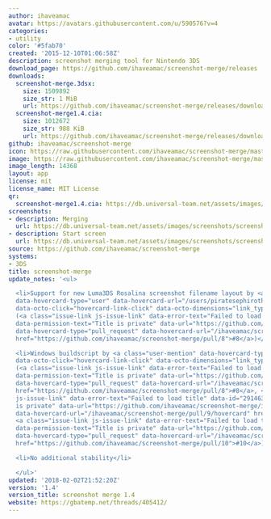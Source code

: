 ```yaml
---
author: ihaveamac
avatar: https://avatars.githubusercontent.com/u/590576?v=4
categories:
- utility
color: '#5fab70'
created: '2015-12-10T01:06:58Z'
description: screenshot merging tool for Nintendo 3DS
download_page: https://github.com/ihaveamac/screenshot-merge/releases
downloads:
  screenshot-merge.3dsx:
    size: 1509892
    size_str: 1 MiB
    url: https://github.com/ihaveamac/screenshot-merge/releases/download/1.4/screenshot-merge.3dsx
  screenshot-merge1.4.cia:
    size: 1012672
    size_str: 988 KiB
    url: https://github.com/ihaveamac/screenshot-merge/releases/download/1.4/screenshot-merge1.4.cia
github: ihaveamac/screenshot-merge
icon: https://raw.githubusercontent.com/ihaveamac/screenshot-merge/master/resources/icon.png
image: https://raw.githubusercontent.com/ihaveamac/screenshot-merge/master/resources/banner.png
image_length: 14368
layout: app
license: mit
license_name: MIT License
qr:
  screenshot-merge1.4.cia: https://db.universal-team.net/assets/images/qr/screenshot-merge1.4.cia.png
screenshots:
- description: Merging
  url: https://db.universal-team.net/assets/images/screenshots/screenshot-merge/merging.png
- description: Start screen
  url: https://db.universal-team.net/assets/images/screenshots/screenshot-merge/start-screen.png
source: https://github.com/ihaveamac/screenshot-merge
systems:
- 3DS
title: screenshot-merge
update_notes: '<ul>

  <li>Support for new Luma3DS Rosalina screenshot filename layout by <a class="user-mention"
  data-hovercard-type="user" data-hovercard-url="/users/piratesephiroth/hovercard"
  data-octo-click="hovercard-link-click" data-octo-dimensions="link_type:self" href="https://github.com/piratesephiroth">@piratesephiroth</a>
  (<a class="issue-link js-issue-link" data-error-text="Failed to load title" data-id="291457696"
  data-permission-text="Title is private" data-url="https://github.com/ihaveamac/screenshot-merge/issues/8"
  data-hovercard-type="pull_request" data-hovercard-url="/ihaveamac/screenshot-merge/pull/8/hovercard"
  href="https://github.com/ihaveamac/screenshot-merge/pull/8">#8</a>)</li>

  <li>Windows buildscript by <a class="user-mention" data-hovercard-type="user" data-hovercard-url="/users/piratesephiroth/hovercard"
  data-octo-click="hovercard-link-click" data-octo-dimensions="link_type:self" href="https://github.com/piratesephiroth">@piratesephiroth</a>
  (<a class="issue-link js-issue-link" data-error-text="Failed to load title" data-id="291457696"
  data-permission-text="Title is private" data-url="https://github.com/ihaveamac/screenshot-merge/issues/8"
  data-hovercard-type="pull_request" data-hovercard-url="/ihaveamac/screenshot-merge/pull/8/hovercard"
  href="https://github.com/ihaveamac/screenshot-merge/pull/8">#8</a>, <a class="issue-link
  js-issue-link" data-error-text="Failed to load title" data-id="291463389" data-permission-text="Title
  is private" data-url="https://github.com/ihaveamac/screenshot-merge/issues/9" data-hovercard-type="pull_request"
  data-hovercard-url="/ihaveamac/screenshot-merge/pull/9/hovercard" href="https://github.com/ihaveamac/screenshot-merge/pull/9">#9</a>,
  <a class="issue-link js-issue-link" data-error-text="Failed to load title" data-id="291466479"
  data-permission-text="Title is private" data-url="https://github.com/ihaveamac/screenshot-merge/issues/10"
  data-hovercard-type="pull_request" data-hovercard-url="/ihaveamac/screenshot-merge/pull/10/hovercard"
  href="https://github.com/ihaveamac/screenshot-merge/pull/10">#10</a>)</li>

  <li>No additional stability</li>

  </ul>'
updated: '2018-02-02T21:52:20Z'
version: '1.4'
version_title: screenshot merge 1.4
website: https://gbatemp.net/threads/405412/
---
```

